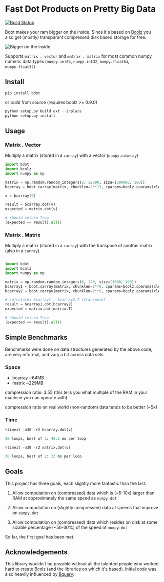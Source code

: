 # Fast Dot Products on Pretty Big Data

[![Build Status](https://travis-ci.org/pinleague/bdot.svg)](https://travis-ci.org/pinleague/bdot)

Bdot makes your ram bigger on the inside. Since it's based on [Bcolz](https://github.com/Blosc/bcolz/)
you also get (mostly) transparant compressed disk based storage for free.

![Bigger on the Inside](https://31.media.tumblr.com/dcd82ee9cc541ef6774572e9110de082/tumblr_inline_n3eq30Vjhh1rnbe7i.gif)

Supports `matrix . vector` and `matrix . matrix` for most common numpy numeric data types (`numpy.int64`, `numpy.int32`, `numpy.float64`, `numpy.float32`)

## Install
`pip install bdot`

or build from source (requires bcolz >= 0.9.0)

```python
python setup.py build_ext --inplace
python setup.py install
```

## Usage

### Matrix . Vector

Multiply a matrix (stored in a `carray`) with a vector (`numpy.ndarray`)

```python
import bdot
import bcolz
import numpy as np

matrix = np.random.random_integers(0, 12000, size=(300000, 100))
bcarray = bdot.carray(matrix, chunklen=2**13, cparams=bcolz.cparams(clevel=2))

v = bcarray[0]

result = bcarray.dot(v)
expected = matrix.dot(v)

# should return True
(expected == result).all()

```

### Matrix . Matrix

Multiply a matrix (stored in a `carray`) with the transpose of another matrix (also in a `carray`).

```python

import bdot
import bcolz
import numpy as np

matrix = np.random.random_integers(0, 120, size=(1000, 100))
bcarray1 = bdot.carray(matrix, chunklen=2**9, cparams=bcolz.cparams(clevel=2))
bcarray2 = bdot.carray(matrix, chunklen=2**9, cparams=bcolz.cparams(clevel=2))

# calculates bcarray1 . bcarray2.T (transpose)
result = bcarray1.dot(bcarray2)
expected = matrix.dot(matrix.T)

# should return True
(expected == result).all()

```

## Simple Benchmarks

Benchmarks were done on data structures generated by the above code, are very informal, and vary a bit across data sets.

### Space

* bcarray ~64MB
* matrix ~229MB

compression ratio: 3.55 
(this tells you what multiple of the RAM in your machine you can operate with)


compression ratio on real world (non-random) data tends to be better (~5x)

### Time
```python
%timeit -n30 -r2 bcarray.dot(v)

30 loops, best of 2: 48.2 ms per loop
```

```python
%timeit -n30 -r2 matrix.dot(v)

30 loops, best of 2: 33 ms per loop
```

## Goals

This project has three goals, each slightly more fantastic than the last:

1. Allow computation on (compressed) data which is (~5-10x) larger than RAM at approximately the same speed as `numpy.dot`


2. Allow computation on (slightly compressed) data at speeds that improve on `numpy.dot`


3. Allow computation on (compressed) data which resides on disk at some sizable percentage (~50-30%) of the speed of `numpy.dot`


So far, the first goal has been met.


## Acknowledgements

This library wouldn't be possible without all the talented people who worked hard to create [Bcolz](https://github.com/Blosc/bcolz/) (and the libraries on which it's based). Initial code was also heavily influenced by [Bquery](https://github.com/visualfabriq/bquery).
